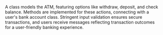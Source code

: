 A class models the ATM, featuring options like withdraw, deposit, and check balance. Methods are implemented for these actions, connecting with a user's bank account class. Stringent input validation ensures secure transactions, and users receive messages reflecting transaction outcomes for a user-friendly banking experience.






